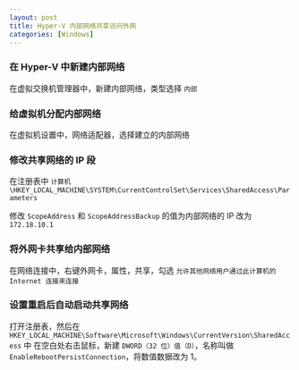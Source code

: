 ```yaml
---
layout: post
title: Hyper-V 内部网络共享访问外网
categories: [Windows]
---
```


### 在 Hyper-V 中新建内部网络

在虚拟交换机管理器中，新建内部网络，类型选择 `内部`

### 给虚拟机分配内部网络

在虚拟机设置中，网络适配器，选择建立的内部网络

### 修改共享网络的 IP 段

在注册表中 `计算机 \HKEY_LOCAL_MACHINE\SYSTEM\CurrentControlSet\Services\SharedAccess\Parameters`

修改 `ScopeAddress` 和 `ScopeAddressBackup` 的值为内部网络的 IP 改为 `172.18.10.1`

### 将外网卡共享给内部网络

在网络连接中，右键外网卡，属性，共享，勾选 `允许其他网络用户通过此计算机的 Internet 连接来连接` 

### 设置重启后自动启动共享网络

打开注册表，然后在 `HKEY_LOCAL_MACHINE\Software\Microsoft\Windows\CurrentVersion\SharedAccess` 中
在空白处右击鼠标，新建 `DWORD（32 位）值（D）`，名称叫做 `EnableRebootPersistConnection`，将数值数据改为 1。
